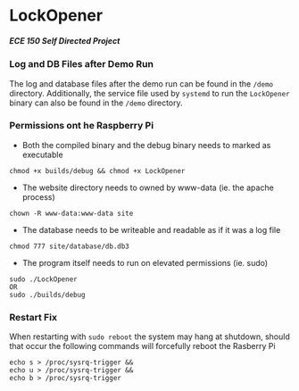 # LockOpener
##### ECE 150 Self Directed Project

### Log and DB Files after Demo Run
The log and database files after the demo run can be found in the `/demo` directory.
Additionally, the service file used by `systemd` to run the `LockOpener` binary can also be found in the `/demo` directory.

### Permissions ont he Raspberry Pi
- Both the compiled binary and the debug binary needs to marked as executable
```
chmod +x builds/debug && chmod +x LockOpener
```
- The website directory needs to owned by www-data (ie. the apache process)
```
chown -R www-data:www-data site
```
- The database needs to be writeable and readable as if it was a log file
```
chmod 777 site/database/db.db3
```
- The program itself needs to run on elevated permissions (ie. sudo)
```
sudo ./LockOpener
OR
sudo ./builds/debug
```

### Restart Fix
When restarting with `sudo reboot` the system may hang at shutdown, should that occur the following commands will forcefully reboot the Rasberry Pi
```
echo s > /proc/sysrq-trigger &&
echo u > /proc/sysrq-trigger &&
echo b > /proc/sysrq-trigger
```
